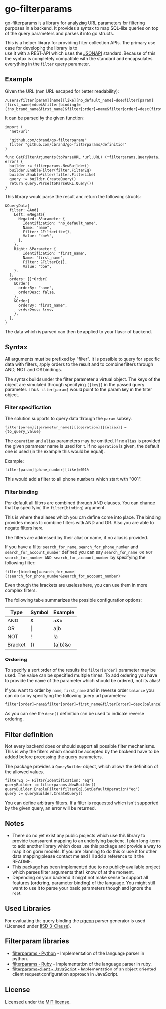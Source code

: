 # go-filterparams #

go-filterparams is a library for analyzing URL parameters for filtering purposes in a backend. It provides a syntax
to map SQL-like queries on top of the query parameters and parses it into go structs.

This is a helper library for providing filter collection APIs. The primary use case for developing the library is to  
use it with a REST-API which uses the [JSONAPI](http://jsonapi.org/) standard. Because of this the syntax is completely
compatible with the standard and encapsulates everything in the `filter` query parameter.

## Example ##

Given the URL (non URL escaped for better readability):
```
/users?filter[param][name][like][no_default_name]=doe&filter[param][first_name]=doe%&filter[binding]=(!no_brand_name&first_name)&filter[order]=name&filter[order]=desc(first_name)
```

It can be parsed by the given function:

```golang
import (
  "net/url"

  "github.com/cbrand/go-filterparams"
  filter "github.com/cbrand/go-filterparams/definition"
)

func GetFilterArguments(toParseURL *url.URL) (*filterparams.QueryData, error) {
  builder := filterparams.NewBuilder()
  builder.EnableFilter(filter.FilterEq)
  builder.EnableFilter(filter.FilterLike)
  query := builder.CreateQuery()
  return query.Parse(toParseURL.Query())
}
```

This library would parse the result and return the following structs:

```golang
&QueryData{
  filter: &And{
    Left: &Negate{
      Negated: &Parameter {
        Identification: "no_default_name",
        Name: "name",
        Filter: &FilterLike{},
        Value: "doe%",
      },
    },
    Right: &Parameter {
        Identification: "first_name",
        Name: "first_name",
        Filter: &FilterEq{},
        Value: "doe",
    },
  },
  orders: []*Order{
    &Order{
      orderBy: "name",
      orderDesc: false,
    },
    &Order{
      orderBy: "first_name",
      orderDesc: true,
    },
  },
}
```

The data which is parsed can then be applied to your flavor of backend.

## Syntax ##

All arguments must be prefixed by "filter". It is possible to query for specific data with filters, apply orders to the
 result and to combine filters through AND, NOT and OR bindings.

The syntax builds under the filter parameter a virtual object. The keys of the object are simulated through specifying
`[{key}]` in the passed query parameter. Thus `filter[param]` would point to the param key in the filter object.

### Filter specification ###

The solution supports to query data through the `param` subkey.

```
filter[param][{parameter_name}][{operation}][{alias}] = {to_query_value}
```

The `operation` and `alias` parameters may be omitted. If no `alias` is provided the given parameter name is used for it.
If no `operation` is given, the default one is used (in the example this would be equal).

Example:
```
filter[param][phone_number][like]=001%
```

This would add a filter to all phone numbers which start with "001".

### Filter binding ###

Per default all filters are combined through AND clauses. 
You can change that by specifying the `filter[binding]` argument.

This is where the aliases which you can define come into place. 
The binding provides means to combine filters with AND and OR. Also you are able to negate filters here.

The filters are addressed by their alias or name, if no alias is provided.

If you have a filter `search_for_name`, `search_for_phone_number` and `search_for_account_number` defined you can say 
`search_for_name OR NOT search_for_number AND search_for_account_number` by specifying the following filter:

```
filter[binding]=search_for_name|(!search_for_phone_number&search_for_account_number)
```

Even though the brackets are useless here, you can use them in more complex filters.

The following table summarizes the possible configuration options:
<table>
  <thead>
    <tr>
      <th>Type</th>
      <th>Symbol</th>
      <th>Example</th>
    </tr>
  </thead>
  <tbody>
    <tr>
      <td>AND</td>
      <td>&</td>
      <td>a&b</td>
    </tr>
    <tr>
      <td>OR</td>
      <td>|</td>
      <td>a|b</td>
    </tr>
    <tr>
      <td>NOT</td>
      <td>!</td>
      <td>!a</td>
    </tr>
    <tr>
      <td>Bracket</td>
      <td>()</td>
      <td>(a|b)&c</td>
    </tr>
  </tbody>
</table>

### Ordering ###

To specify a sort order of the results the `filter[order]` parameter may be used. The value can be specified multiple
times. To add ordering you have to provide the name of the parameter which should be ordered, not its alias!

If you want to order by `name`, `first_name` and in reverse order `balance` you can do so by specifying the following query url parameters:

```
filter[order]=name&filter[order]=first_name&filter[order]=desc(balance)
```

As you can see the `desc()` definition can be used to indicate reverse ordering.

## Filter definition ##

Not every backend does or should support all possible filter mechanisms. This is why
the filters which should be accepted by the backend have to be added before processing the query parameters.

The package provides a `QueryBuilder` object, which allows the definition of the allowed values.

```golang
filterEq := Filter{Identification: "eq"}
queryBuilder := filterparams.NewBuilder()
queryBuilder.EnableFilter(filterEq).SetDefaultOperation("eq")
query := queryBuilder.CreateQuery()
```

You can define arbitrary filters. If a filter is requested which isn't supported by the given query, 
an error will be returned.


## Notes ##

- There do no yet exist any public projects which use this library to provide transparent mapping to an underlying 
backend. I plan long-term to add another library which does use this package and provide a way to map it on gorm models. 
If you are planning to do this or use it for other data mapping please contact me and I'll add a reference to it 
the README.
- This package has been implemented due to no publicly available project which parses filter arguments that I know of at the moment.
- Depending on your backend it might not make sense to support all features (ordering, parameter binding) of the
language. You might still want to use it to parse your basic parameters though and ignore the rest.

## Used Libraries ##

For evaluating the query binding the [pigeon](https://github.com/mna/pigeon) parser generator is used 
(Licensed under [BSD 3-Clause](http://opensource.org/licenses/BSD-3-Clause)).

## Filterparam libraries ##
- [filterparams - Python](https://github.com/cbrand/python-filterparams) - Implementation of the language parser in python.
- [filterparams - Ruby](https://github.com/cbrand/ruby-filterparams) - Implementation of the language parser in ruby.
- [filterparams-client - JavaScript](https://github.com/cbrand/js-filterparams-client) - Implementation of an object oriented client request configuration approach in JavaScript.

## License ##

Licensed under the [MIT license](https://opensource.org/licenses/MIT). 

